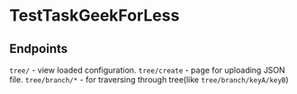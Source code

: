 # TestTaskGeekForLess

## Endpoints
`tree/` - view loaded configuration.
`tree/create` - page for uploading JSON file.
`tree/branch/*` - for traversing through tree(like `tree/branch/keyA/keyB`)
